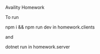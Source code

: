 Availity Homework

To run

npm i && npm run dev in homework.clients

and 

dotnet run in homework.server
